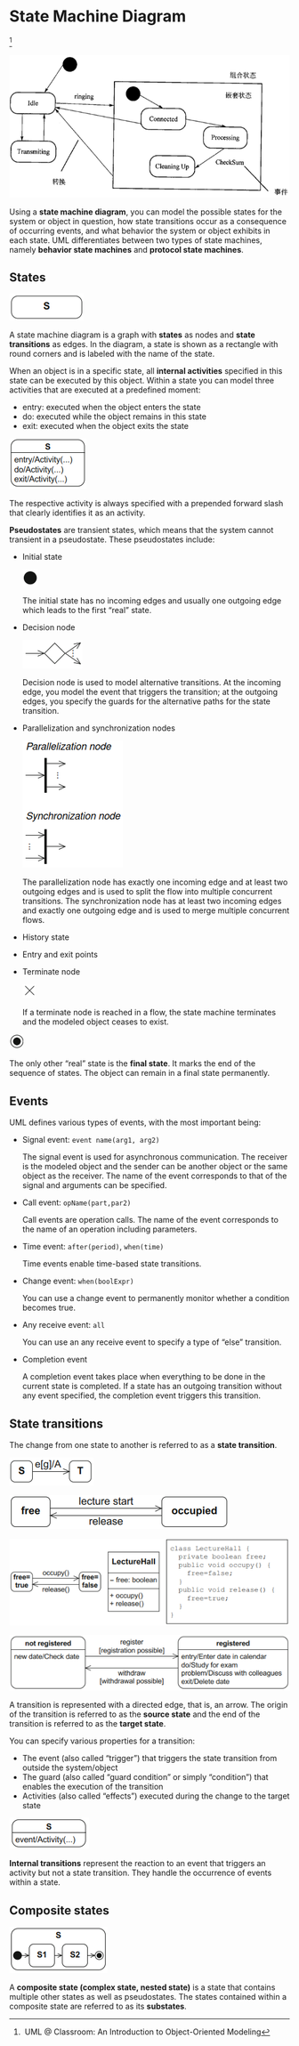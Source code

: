 # State Machine Diagram
[^classroom]

![](images/State/image.png)

Using a **state machine diagram**, you can model the possible states for the system or object in question, how state transitions occur as a consequence of occurring events, and what behavior the system or object exhibits in each state. UML differentiates between two types of state machines, namely **behavior state machines** and **protocol state machines**.

## States
![](images/State/state.png)

A state machine diagram is a graph with **states** as nodes and **state transitions** as edges. In the diagram, a state is shown as a rectangle with round corners and is labeled with the name of the state.

When an object is in a specific state, all **internal activities** specified in this state can be executed by this object. Within a state you can model three activities that are executed at a predefined moment:
- entry: executed when the object enters the state
- do: executed while the object remains in this state
- exit: executed when the object exits the state

![](images/State/state-activities.png)

The respective activity is always specified with a prepended forward slash that clearly identifies it as an activity.

**Pseudostates** are transient states, which means that the system cannot transient in a pseudostate. These pseudostates include:
- Initial state

  ![](images/State/initial-state.png)

  The initial state has no incoming edges and usually one outgoing edge which leads to the first “real” state.
- Decision node

  ![](images/State/decision-node.png)

  Decision node is used to model alternative transitions. At the incoming edge, you model the event that triggers the transition; at the outgoing edges, you specify the guards for the alternative paths for the state transition.
- Parallelization and synchronization nodes

  ![](images/State/parallelization-synchronization-nodes.png)

  The parallelization node has exactly one incoming edge and at least two outgoing edges and is used to split the flow into multiple concurrent transitions. The synchronization node has at least two incoming edges and exactly one outgoing edge and is used to merge multiple concurrent flows.
- History state
- Entry and exit points
- Terminate node

  ![](images/State/terminate-node.png)

  If a terminate node is reached in a flow, the state machine terminates and the modeled object ceases to exist.

![](images/State/final-state.png)

The only other “real” state is the **final state**. It marks the end of the sequence of states. The object can remain in a final state permanently.

## Events
UML defines various types of events, with the most important being:
- Signal event: `event name(arg1, arg2)`

  The signal event is used for asynchronous communication. The receiver is the modeled object and the sender can be another object or the same object as the receiver. The name of the event corresponds to that of the signal and arguments can be specified.
- Call event: `opName(part,par2)`

  Call events are operation calls. The name of the event corresponds to the name of an operation including parameters.
- Time event: `after(period)`, `when(time)`

  Time events enable time-based state transitions.
- Change event: `when(boolExpr)`

  You can use a change event to permanently monitor whether a condition becomes true.
- Any receive event: `all`

  You can use an any receive event to specify a type of “else” transition.
- Completion event

  A completion event takes place when everything to be done in the current state is completed. If a state has an outgoing transition without any event specified, the completion event triggers this transition.

## State transitions
The change from one state to another is referred to as a **state transition**.

![](images/State/transition.png)

![](images/State/states.png)

![](images/State/states-code.png)

![](images/State/states-activities.png)

A transition is represented with a directed edge, that is, an arrow. The origin of the transition is referred to as the **source state** and the end of the transition is referred to as the **target state**.

You can specify various properties for a transition:
- The event (also called “trigger”) that triggers the state transition from outside the system/object
- The guard (also called “guard condition” or simply “condition”) that enables the execution of the transition
- Activities (also called “effects”) executed during the change to the target state

![](images/State/internal-transitions.png)

**Internal transitions** represent the reaction to an event that triggers an activity but not a state transition. They handle the occurrence of events within a state.

## Composite states
![](images/State/composite-state.png)

A **composite state (complex state, nested state)** is a state that contains multiple other states as well as pseudostates. The states contained within a composite state are referred to as its **substates**.

[^classroom]: UML @ Classroom: An Introduction to Object-Oriented Modeling